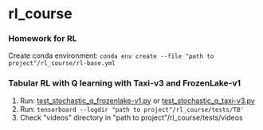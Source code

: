 # rl_course
### Homework for RL

Create conda environment: ```conda env create --file "path to project"/rl_course/rl-base.yml```

### Tabular RL with Q learning with Taxi-v3 and FrozenLake-v1 
1. Run: [test_stochastic_q_frozenlake-v1.py](tests/test_stochastic_q_frozenlake-v1.py) or [test_stochastic_q_taxi-v3.py](tests/test_stochastic_q_taxi-v3.py)
2. Run: ```tensorboard --logdir "path to project"/rl_course/tests/TB'```
3. Check "videos" directory in "path to project"/rl_course/tests/videos